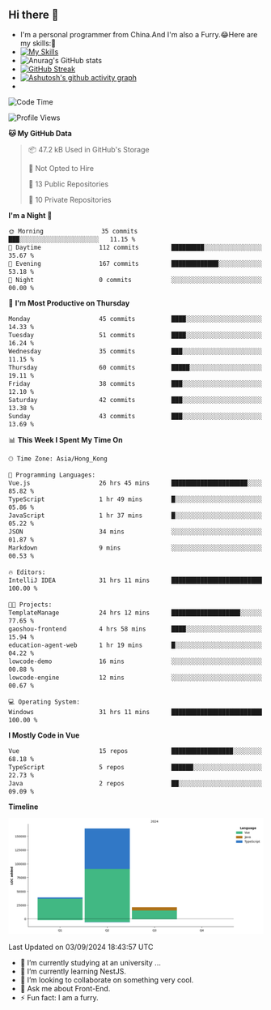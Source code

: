 ## Hi there 👋
- I'm a personal programmer from China.And I'm also a Furry.😂Here are my skills:🤔
- [![My Skills](https://skillicons.dev/icons?i=js,html,css,vue,typescript,java,golang)](https://skillicons.dev)
- ![Anurag's GitHub stats](https://github-readme-stats.vercel.app/api?username=FluffyChi-Xing&count_private=true&show_icons=true&theme=radical)
- [![GitHub Streak](https://streak-stats.demolab.com/?user=FluffyChi-Xing)](https://git.io/streak-stats)
- [![Ashutosh's github activity graph](https://github-readme-activity-graph.vercel.app/graph?username=FluffyChi-Xing&theme=github-compact)](https://github.com/ashutosh00710/github-readme-activity-graph)
- <!--START_SECTION:waka-->
![Code Time](http://img.shields.io/badge/Code%20Time-321%20hrs%2032%20mins-blue)

![Profile Views](http://img.shields.io/badge/Profile%20Views-0-blue)

**🐱 My GitHub Data** 

> 📦 47.2 kB Used in GitHub's Storage 
 > 
> 🚫 Not Opted to Hire
 > 
> 📜 13 Public Repositories 
 > 
> 🔑 10 Private Repositories 
 > 
**I'm a Night 🦉** 

```text
🌞 Morning                35 commits          ███░░░░░░░░░░░░░░░░░░░░░░   11.15 % 
🌆 Daytime                112 commits         █████████░░░░░░░░░░░░░░░░   35.67 % 
🌃 Evening                167 commits         █████████████░░░░░░░░░░░░   53.18 % 
🌙 Night                  0 commits           ░░░░░░░░░░░░░░░░░░░░░░░░░   00.00 % 
```
📅 **I'm Most Productive on Thursday** 

```text
Monday                   45 commits          ████░░░░░░░░░░░░░░░░░░░░░   14.33 % 
Tuesday                  51 commits          ████░░░░░░░░░░░░░░░░░░░░░   16.24 % 
Wednesday                35 commits          ███░░░░░░░░░░░░░░░░░░░░░░   11.15 % 
Thursday                 60 commits          █████░░░░░░░░░░░░░░░░░░░░   19.11 % 
Friday                   38 commits          ███░░░░░░░░░░░░░░░░░░░░░░   12.10 % 
Saturday                 42 commits          ███░░░░░░░░░░░░░░░░░░░░░░   13.38 % 
Sunday                   43 commits          ███░░░░░░░░░░░░░░░░░░░░░░   13.69 % 
```


📊 **This Week I Spent My Time On** 

```text
🕑︎ Time Zone: Asia/Hong_Kong

💬 Programming Languages: 
Vue.js                   26 hrs 45 mins      █████████████████████░░░░   85.82 % 
TypeScript               1 hr 49 mins        █░░░░░░░░░░░░░░░░░░░░░░░░   05.86 % 
JavaScript               1 hr 37 mins        █░░░░░░░░░░░░░░░░░░░░░░░░   05.22 % 
JSON                     34 mins             ░░░░░░░░░░░░░░░░░░░░░░░░░   01.87 % 
Markdown                 9 mins              ░░░░░░░░░░░░░░░░░░░░░░░░░   00.53 % 

🔥 Editors: 
IntelliJ IDEA            31 hrs 11 mins      █████████████████████████   100.00 % 

🐱‍💻 Projects: 
TemplateManage           24 hrs 12 mins      ███████████████████░░░░░░   77.65 % 
gaoshou-frontend         4 hrs 58 mins       ████░░░░░░░░░░░░░░░░░░░░░   15.94 % 
education-agent-web      1 hr 19 mins        █░░░░░░░░░░░░░░░░░░░░░░░░   04.22 % 
lowcode-demo             16 mins             ░░░░░░░░░░░░░░░░░░░░░░░░░   00.88 % 
lowcode-engine           12 mins             ░░░░░░░░░░░░░░░░░░░░░░░░░   00.67 % 

💻 Operating System: 
Windows                  31 hrs 11 mins      █████████████████████████   100.00 % 
```

**I Mostly Code in Vue** 

```text
Vue                      15 repos            █████████████████░░░░░░░░   68.18 % 
TypeScript               5 repos             ██████░░░░░░░░░░░░░░░░░░░   22.73 % 
Java                     2 repos             ██░░░░░░░░░░░░░░░░░░░░░░░   09.09 % 
```



**Timeline**

![Lines of Code chart](https://raw.githubusercontent.com/FluffyChi-Xing/FluffyChi-Xing/main/assets/bar_graph.png)


 Last Updated on 03/09/2024 18:43:57 UTC
<!--END_SECTION:waka-->
- 🔭 I’m currently studying at an university ...
- 🌱 I’m currently learning NestJS.
- 👯 I’m looking to collaborate on something very cool.
- 💬 Ask me about Front-End.
- ⚡ Fun fact: I am a furry.
